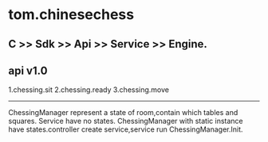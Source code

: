 # tom.chinesechess

C >> Sdk >> Api >> Service >> Engine.
----------

api v1.0
----------
1.chessing.sit
2.chessing.ready
3.chessing.move

--------------------
ChessingManager represent a state of room,contain which tables and squares.
Service have no states.
ChessingManager with static instance have states.controller create service,service run ChessingManager.Init.

